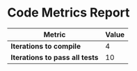 # Code Metrics Report

| Metric                          | Value     |
|---------------------------------|-----------|
| **Iterations to  compile**      | 4         |
| **Iterations to pass all tests**| 10         |

